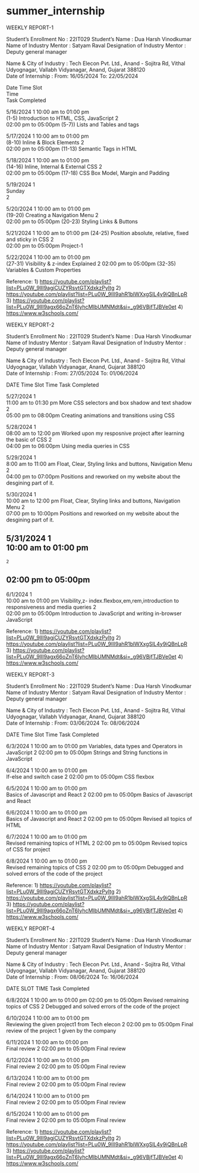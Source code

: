 # summer_internship

WEEKLY REPORT-1


Student’s Enrollment No	:	22IT029
Student’s Name	:	Dua Harsh Vinodkumar
Name of Industry Mentor :	Satyam Raval
Designation of Industry
Mentor	:	Deputy general manager
 	

Name & City of Industry	:	Tech Elecon Pvt. Ltd., Anand - Sojitra Rd, Vithal Udyognagar,
 Vallabh Vidyanagar, Anand, Gujarat 388120	
Date of Internship	:	  From: 16/05/2024	To: 22/05/2024	




Date	Time Slot	
Time	
Task Completed

5/16/2024	1	10:00 am to 01:00
pm	
(1-5) Introduction to HTML, CSS, JavaScript
	2	
02:00 pm to 05:00pm	(5-7)) Lists and Tables and tags

5/17/2024	1	10:00 am to 01:00
pm	
(8-10) Inline & Block Elements
	2	
02:00 pm to 05:00pm	
(11-13) Semantic Tags in HTML

5/18/2024	1	10:00 am to 01:00
pm	
(14-16) Inline, Internal & External CSS
	2	
02:00 pm to 05:00pm	
(17-18) CSS Box Model, Margin and Padding

5/19/2024	1	
Sunday	
	2		

5/20/2024	1	10:00 am to 01:00
pm	
(19-20) Creating a Navigation Menu
	2	
02:00 pm to 05:00pm	
(20-23) Styling Links & Buttons

5/21/2024	1	10:00 am to 01:00
pm	(24-25) Position absolute, relative, fixed and sticky in CSS
	2	
02:00 pm to 05:00pm	
Project-1
 


5/22/2024	1	10:00 am to 01:00
pm	
(27-31) Visibility & z-index Explained
	2	02:00 pm to 05:00pm	(32-35) Variables & Custom Properties




Reference: 1) https://youtube.com/playlist?list=PLu0W_9lII9agiCUZYRsvtGTXdxkzPyItg
2)	https://youtube.com/playlist?list=PLu0W_9lII9ahR1blWXxgSlL4y9iQBnLpR
3)	https://youtube.com/playlist?list=PLu0W_9lII9agx66oZnT6IyhcMIbUMNMdt&si=_g96VBjfTJBVe0et
4)	https://www.w3schools.com/




WEEKLY REPORT-2


Student’s Enrollment No	:	22IT029
Student’s Name	:	Dua Harsh Vinodkumar
Name of Industry Mentor :	Satyam Raval
Designation of Industry
Mentor	:	Deputy general manager
 	

Name & City of Industry	:	Tech Elecon Pvt. Ltd., Anand - Sojitra Rd, Vithal Udyognagar,
 Vallabh Vidyanagar, Anand, Gujarat 388120	
Date of Internship	:	  From: 27/05/2024	To: 01/06/2024	




DATE	Time Slot	Time	Task Completed

5/27/2024	1	
11:00 am to 01:30 pm	More CSS selectors and box shadow and text shadow
	2	
05:00 pm to 08:00pm	Creating animations and transitions using CSS

5/28/2024	1	
08:00 am to 12:00 pm	Worked upon my resposnive project after learning the basic of CSS
	2	
04:00 pm to 06:00pm	
Using media queries in CSS

5/29/2024	1	
8:00 am to 11:00 am	Float, Clear, Styling links and buttons, Navigation Menu
	2	
04:00 pm to 07:00pm	Positions and reworked on my website about the desgining part of it.

5/30/2024	1	
10:00 am to 12:00 pm	Float, Clear, Styling links and buttons, Navigation Menu
	2	
07:00 pm to 10:00pm	Positions and reworked on my website about the desgining part of it.

5/31/2024	1	
10:00 am to 01:00 pm	
-
	2	
02:00 pm to 05:00pm	
-

6/1/2024	1	
10:00 am to 01:00 pm	Visibility,z-
index.flexbox,em,rem,introduction to responsiveness and media queries
	2	
02:00 pm to 05:00pm	Introduction to JavaScript and writing in-browser JavaScript
 

Reference: 1) https://youtube.com/playlist?list=PLu0W_9lII9agiCUZYRsvtGTXdxkzPyItg
2)	https://youtube.com/playlist?list=PLu0W_9lII9ahR1blWXxgSlL4y9iQBnLpR
3)	https://youtube.com/playlist?list=PLu0W_9lII9agx66oZnT6IyhcMIbUMNMdt&si=_g96VBjfTJBVe0et
4)	https://www.w3schools.com/




WEEKLY REPORT-3


Student’s Enrollment No	:	22IT029
Student’s Name	:	Dua Harsh Vinodkumar
Name of Industry Mentor :	Satyam Raval
Designation of Industry
Mentor	:	Deputy general manager
 	

Name & City of Industry	:	Tech Elecon Pvt. Ltd., Anand - Sojitra Rd, Vithal Udyognagar,
 Vallabh Vidyanagar, Anand, Gujarat 388120	
Date of Internship	:	  From: 03/06/2024	To: 08/06/2024	



DATE	Time Slot	Time	Task Completed

6/3/2024	1	10:00 am to 01:00
pm	Variables, data types and Operators in JavaScript
	2	02:00 pm to 05:00pm	
Strings and String functions in JavaScript

6/4/2024	1	10:00 am to 01:00
pm	
If-else and switch case
	2	02:00 pm to 05:00pm	
CSS flexbox

6/5/2024	1	10:00 am to 01:00
pm	
Basics of Javascript and React
	2	02:00 pm to 05:00pm	
Basics of Javascript and React

6/6/2024	1	10:00 am to 01:00
pm	
Basics of Javascript and React
	2	02:00 pm to 05:00pm	
Revised all topics of HTML

6/7/2024	1	10:00 am to 01:00
pm	
Revised remaining topics of HTML
	2	02:00 pm to 05:00pm	
Revised topics of CSS for project

6/8/2024	1	10:00 am to 01:00
pm	
Revised remaining topics of CSS
	2	02:00 pm to 05:00pm	Debugged and solved errors of the code of the project
 
Reference: 1) https://youtube.com/playlist?list=PLu0W_9lII9agiCUZYRsvtGTXdxkzPyItg
2)	https://youtube.com/playlist?list=PLu0W_9lII9ahR1blWXxgSlL4y9iQBnLpR
3)	https://youtube.com/playlist?list=PLu0W_9lII9agx66oZnT6IyhcMIbUMNMdt&si=_g96VBjfTJBVe0et
4)	https://www.w3schools.com/






WEEKLY REPORT-4

Student’s Enrollment No	:	22IT029
Student’s Name	:	Dua Harsh Vinodkumar
Name of Industry Mentor :	Satyam Raval
Designation of Industry
Mentor	:	Deputy general manager
 	

Name & City of Industry	:	Tech Elecon Pvt. Ltd., Anand - Sojitra Rd, Vithal Udyognagar,
 Vallabh Vidyanagar, Anand, Gujarat 388120	
Date of Internship	:	  From: 08/06/2024	To: 16/06/2024	


DATE	SLOT	TIME	Task Completed

6/8/2024	1	10:00 am to
01:00 pm
02:00 pm to 05:00pm	
Revised remaining topics of CSS
	2		Debugged and solved errors of the code of the project

6/10/2024	1	10:00 am to
01:00 pm	
Reviewing the given project1 from Tech elecon
	2	02:00 pm to 05:00pm	Final review of the project 1 given by the company

6/11/2024	1	10:00 am to
01:00 pm	
Final review
	2	02:00 pm to 05:00pm	
Final review

6/12/2024	1	10:00 am to
01:00 pm	
Final review
	2	02:00 pm to 05:00pm	
Final review

6/13/2024	1	10:00 am to
01:00 pm	
Final review
	2	02:00 pm to 05:00pm	
Final review

6/14/2024	1	10:00 am to
01:00 pm	
Final review
	2	02:00 pm to 05:00pm	
Final review

6/15/2024	1	10:00 am to
01:00 pm	
Final review
	2	02:00 pm to 05:00pm	
Final review
 

Reference: 1) https://youtube.com/playlist?list=PLu0W_9lII9agiCUZYRsvtGTXdxkzPyItg
2)	https://youtube.com/playlist?list=PLu0W_9lII9ahR1blWXxgSlL4y9iQBnLpR
3)	https://youtube.com/playlist?list=PLu0W_9lII9agx66oZnT6IyhcMIbUMNMdt&si=_g96VBjfTJBVe0et
4)	https://www.w3schools.com/









